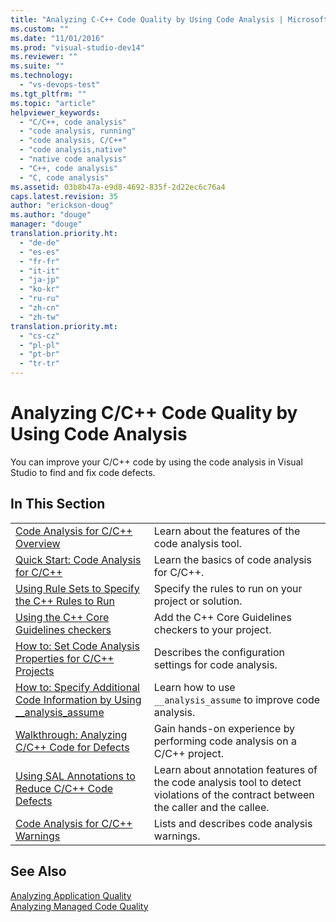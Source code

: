 ```yaml
---
title: "Analyzing C-C++ Code Quality by Using Code Analysis | Microsoft Docs"
ms.custom: ""
ms.date: "11/01/2016"
ms.prod: "visual-studio-dev14"
ms.reviewer: ""
ms.suite: ""
ms.technology: 
  - "vs-devops-test"
ms.tgt_pltfrm: ""
ms.topic: "article"
helpviewer_keywords: 
  - "C/C++, code analysis"
  - "code analysis, running"
  - "code analysis, C/C++"
  - "code analysis,native"
  - "native code analysis"
  - "C++, code analysis"
  - "C, code analysis"
ms.assetid: 03b8b47a-e9d8-4692-835f-2d22ec6c76a4
caps.latest.revision: 35
author: "erickson-doug"
ms.author: "douge"
manager: "douge"
translation.priority.ht: 
  - "de-de"
  - "es-es"
  - "fr-fr"
  - "it-it"
  - "ja-jp"
  - "ko-kr"
  - "ru-ru"
  - "zh-cn"
  - "zh-tw"
translation.priority.mt: 
  - "cs-cz"
  - "pl-pl"
  - "pt-br"
  - "tr-tr"
---
```

# Analyzing C/C++ Code Quality by Using Code Analysis
You can improve your C/C++ code by using the code analysis in Visual Studio to find and fix code defects.  
  
## In This Section  
  
|||  
|-|-|  
|[Code Analysis for C/C++ Overview](../code-quality/code-analysis-for-c-cpp-overview.md)|Learn about the features of the code analysis tool.|  
|[Quick Start: Code Analysis for C/C++](../code-quality/quick-start-code-analysis-for-c-cpp.md)|Learn the basics of code analysis for C/C++.|  
|[Using Rule Sets to Specify the C++ Rules to Run](../code-quality/using-rule-sets-to-specify-the-cpp-rules-to-run.md)|Specify the rules to run on your project or solution.|  
|[Using the C++ Core Guidelines checkers](../code-quality/using-the-cpp-core-guidelines-checkers.md)|Add the C++ Core Guidelines checkers to your project.|  
|[How to: Set Code Analysis Properties for C/C++ Projects](../code-quality/how-to-set-code-analysis-properties-for-c-cpp-projects.md)|Describes the configuration settings for code analysis.|  
|[How to: Specify Additional Code Information by Using __analysis_assume](../code-quality/how-to-specify-additional-code-information-by-using-analysis-assume.md)|Learn how to use `__analysis_assume` to improve code analysis.|  
|[Walkthrough: Analyzing C/C++ Code for Defects](../code-quality/walkthrough-analyzing-c-cpp-code-for-defects.md)|Gain hands-on experience by performing code analysis on a C/C++ project.|  
|[Using SAL Annotations to Reduce C/C++ Code Defects](../code-quality/using-sal-annotations-to-reduce-c-cpp-code-defects.md)|Learn about annotation features of the code analysis tool to detect violations of the contract between the caller and the callee.|  
|[Code Analysis for C/C++ Warnings](../code-quality/code-analysis-for-c-cpp-warnings.md)|Lists and describes code analysis warnings.|  
  
## See Also  
 [Analyzing Application Quality](../code-quality/analyzing-application-quality-by-using-code-analysis-tools.md)   
 [Analyzing Managed Code Quality](../code-quality/analyzing-managed-code-quality-by-using-code-analysis.md)